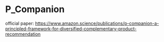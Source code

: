 # P_Companion

official paper: https://www.amazon.science/publications/p-companion-a-principled-framework-for-diversified-complementary-product-recommendation